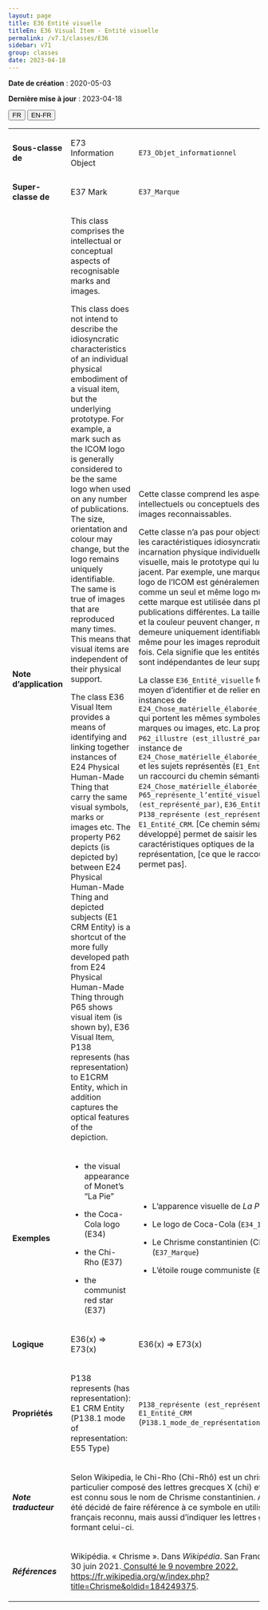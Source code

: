```yaml
---
layout: page
title: E36 Entité visuelle
titleEn: E36 Visual Item - Entité visuelle
permalink: /v7.1/classes/E36
sidebar: v71
group: classes
date: 2023-04-18
---
```


**Date de création** : 2020-05-03

**Dernière mise à jour** : 2023-04-18

<div class="lang-buttons">
  <button id="fr" class="activate">FR</button>
  <button id="en-fr">EN-FR</button>
</div>

<table>
<tbody>
<tr>
<td><strong>Sous-classe de</strong></td>
<td class="en">
<p>E73 Information Object</p>
</td>
<td>
<p><code class="language-plaintext highlighter-rouge">E73_Objet_informationnel</code></p>
</td>
</tr>
<tr>
<td><strong>Super-classe de</strong></td>
<td class="en">
<p>E37 Mark</p>
</td>
<td>
<p><code class="language-plaintext highlighter-rouge">E37_Marque</code></p>
</td>
</tr>
<tr>
<td><strong>Note d’application</strong></td>
<td class="en">
<p>This class comprises the intellectual or conceptual aspects of recognisable marks and images. </p>
<p>This class does not intend to describe the idiosyncratic characteristics of an individual physical embodiment of a visual item, but the underlying prototype. For example, a mark such as the ICOM logo is generally considered to be the same logo when used on any number of publications. The size, orientation and colour may change, but the logo remains uniquely identifiable. The same is true of images that are reproduced many times. This means that visual items are independent of their physical support. </p>
<p>The class E36 Visual Item provides a means of identifying and linking together instances of E24 Physical Human-Made Thing that carry the same visual symbols, marks or images etc. The property P62 depicts (is depicted by) between E24 Physical Human-Made Thing and depicted subjects (E1 CRM Entity) is a shortcut of the more fully developed path from E24 Physical Human-Made Thing through P65 shows visual item (is shown by), E36 Visual Item, P138 represents (has representation) to E1CRM Entity, which in addition captures the optical features of the depiction. </p>
</td>
<td>
<p>Cette classe comprend les aspects intellectuels ou conceptuels des marques et images reconnaissables.</p>
<p>Cette classe n’a pas pour objectif de décrire les caractéristiques idiosyncratiques d’une incarnation physique individuelle d’une entité visuelle, mais le prototype qui lui est sous-jacent. Par exemple, une marque telle que le logo de l’ICOM est généralement considérée comme un seul et même logo même lorsque cette marque est utilisée dans plusieurs publications différentes. La taille, l’orientation et la couleur peuvent changer, mais le logo demeure uniquement identifiable. Il en est de même pour les images reproduites plusieurs fois. Cela signifie que les entités visuelles sont indépendantes de leur support physique.</p>
<p>La classe <code class="language-plaintext highlighter-rouge">E36_Entité_visuelle</code> fournit un moyen d’identifier et de relier entre elles des instances de <code class="language-plaintext highlighter-rouge">E24_Chose_matérielle_élaborée_par_l’humain</code> qui portent les mêmes symboles visuels, marques ou images, etc. La propriété <code class="language-plaintext highlighter-rouge">P62_illustre (est_illustré_par)</code> entre une instance de <code class="language-plaintext highlighter-rouge">E24_Chose_matérielle_élaborée_par_l’humain</code> et les sujets représentés (<code class="language-plaintext highlighter-rouge">E1_Entité_CRM</code>) est un raccourci du chemin sémantique suivant : <code class="language-plaintext highlighter-rouge">E24_Chose_matérielle_élaborée_par_l’humain</code>, <code class="language-plaintext highlighter-rouge">P65_représente_l’entité_visuelle (est_représenté_par)</code>, <code class="language-plaintext highlighter-rouge">E36_Entité_visuelle</code>, <code class="language-plaintext highlighter-rouge">P138_représente (est_représenté_par)</code>, <code class="language-plaintext highlighter-rouge">E1_Entité_CRM</code>. [Ce chemin sémantique développé] permet de saisir les caractéristiques optiques de la représentation, [ce que le raccourci ne permet pas].</p>
</td>
</tr>
<tr>
<td><strong>Exemples</strong></td>
<td class="en">
<ul>
<li><p>the visual appearance of Monet’s “La Pie”  </p>
</li>
<li><p>the Coca-Cola logo (E34) </p>
</li>
<li><p>the Chi-Rho (E37)  </p>
</li>
<li><p>the communist red star (E37) </p>
</li>
</ul>
</td>
<td>
<ul>
<li><p>L’apparence visuelle de<em> La Pie</em> de Monet</p>
</li>
<li><p>Le logo de Coca-Cola (<code class="language-plaintext highlighter-rouge">E34_Inscription</code>)</p>
</li>
<li><p>Le Chrisme constantinien (Chi-Rhô) (<code class="language-plaintext highlighter-rouge">E37_Marque</code>)</p>
</li>
<li><p>L’étoile rouge communiste (<code class="language-plaintext highlighter-rouge">E37_Marque</code>)</p>
</li>
</ul>
</td>
</tr>
<tr>
<td><strong>Logique</strong></td>
<td class="en">
<p>E36(x) ⇒ E73(x) </p>
</td>
<td>
<p>E36(x) ⇒ E73(x) </p>
</td>
</tr>
<tr>
<td><strong>Propriétés</strong></td>
<td class="en">
<p>P138 represents (has representation): E1 CRM Entity (P138.1 mode of representation: E55 Type) </p>
</td>
<td>
<p><code class="language-plaintext highlighter-rouge">P138_représente (est_représenté_par)</code>: <code class="language-plaintext highlighter-rouge">E1_Entité_CRM</code> (<code class="language-plaintext highlighter-rouge">P138.1_mode_de_représentation</code>: <code class="language-plaintext highlighter-rouge">E55_Type</code>)</p>
</td>
</tr>
<tr>
<td><strong><em>Note traducteur</em></strong></td>
<td colspan="2">
<p>Selon Wikipedia, le Chi-Rho (Chi-Rhô) est un chrisme particulier composé des lettres grecques X (chi) et P (rhô) qui est connu sous le nom de Chrisme constantinien. À ce titre, il a été décidé de faire référence à ce symbole en utilisant le terme français reconnu, mais aussi d’indiquer les lettres grecques formant celui-ci.</p>
</td>
</tr>
<tr>
<td><strong><em>Références</em></strong></td>
<td colspan="2">
<p>Wikipédia. « Chrisme ». Dans <em>Wikipédia</em>. San Francisco, US-CA, 30 juin 2021.<a href="https://fr.wikipedia.org/w/index.php?title=Chrisme&oldid=184249375"><span class="underline"> Consulté le 9 novembre 2022. </span></a><a href="https://fr.wikipedia.org/w/index.php?title=Chrisme&oldid=184249375"><span class="underline">https://fr.wikipedia.org/w/index.php?title=Chrisme&oldid=184249375</span></a>.</p>
</td>
</tr>
</tbody>
</table>

				